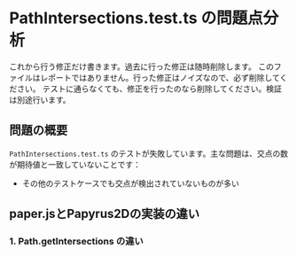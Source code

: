 # PathIntersections.test.ts の問題点分析

これから行う修正だけ書きます。過去に行った修正は随時削除します。
このファイルはレポートではありません。行った修正はノイズなので、必ず削除してください。
テストに通らなくても、修正を行ったのなら削除してください。検証は別途行います。

## 問題の概要

`PathIntersections.test.ts` のテストが失敗しています。主な問題は、交点の数が期待値と一致していないことです：

- その他のテストケースでも交点が検出されていないものが多い

## paper.jsとPapyrus2Dの実装の違い

### 1. Path.getIntersections の違い


